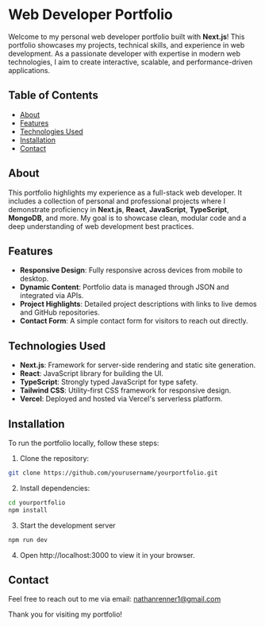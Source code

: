 # Web Developer Portfolio

Welcome to my personal web developer portfolio built with **Next.js**! This portfolio showcases my projects, technical skills, and experience in web development. As a passionate developer with expertise in modern web technologies, I aim to create interactive, scalable, and performance-driven applications.

## Table of Contents
- [About](#about)
- [Features](#features)
- [Technologies Used](#technologies-used)
- [Installation](#installation)
- [Contact](#contact)

## About

This portfolio highlights my experience as a full-stack web developer. It includes a collection of personal and professional projects where I demonstrate proficiency in **Next.js**, **React**, **JavaScript**, **TypeScript**, **MongoDB**, and more. My goal is to showcase clean, modular code and a deep understanding of web development best practices.

## Features

- **Responsive Design**: Fully responsive across devices from mobile to desktop.
- **Dynamic Content**: Portfolio data is managed through JSON and integrated via APIs.
- **Project Highlights**: Detailed project descriptions with links to live demos and GitHub repositories.
- **Contact Form**: A simple contact form for visitors to reach out directly.

## Technologies Used

- **Next.js**: Framework for server-side rendering and static site generation.
- **React**: JavaScript library for building the UI.
- **TypeScript**: Strongly typed JavaScript for type safety.
- **Tailwind CSS**: Utility-first CSS framework for responsive design.
- **Vercel**: Deployed and hosted via Vercel's serverless platform.

## Installation

To run the portfolio locally, follow these steps:

1. Clone the repository:
```bash
git clone https://github.com/yourusername/yourportfolio.git
```

2. Install dependencies:
```bash
cd yourportfolio
npm install
```

3. Start the development server
  ```bash
npm run dev
  ```

4. Open http://localhost:3000 to view it in your browser.


## Contact
Feel free to reach out to me via email: nathanrenner1@gmail.com 


Thank you for visiting my portfolio!
